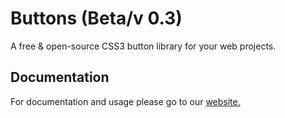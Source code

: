 # Buttons (Beta/v 0.3)
A free & open-source CSS3 button library for your web projects.

## Documentation
For documentation and usage please go to our [website.](http://ritamdas.com/buttons)
